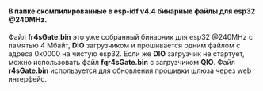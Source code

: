 #### В папке скомпилированные  в esp-idf v4.4 бинарные файлы для esp32 @240MHz.</br> 
Файл **fr4sGate.bin** это уже собранный бинарник для esp32 @240MHz с памятью 4 Мбайт, **DIO** загрузчиком и прошивается одним файлом с адреса 0x0000 на чистую esp32. Если же **DIO** загрузчик не стартует, можно использовать файл **fqr4sGate.bin** с загрузчиком **QIO**.   Файл **r4sGate.bin** используется для обновления прошивки шлюза через web интерфейс.
